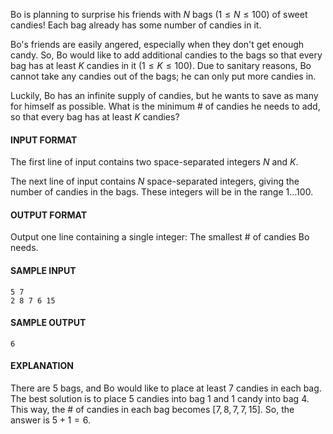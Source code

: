 Bo is planning to surprise his friends with $N$ bags ($1 \leq N \leq 100$) of sweet candies! Each bag already has some number of candies in it.

Bo's friends are easily angered, especially when they don't get enough candy. So, Bo would like to add additional candies to the bags so that every bag has at least $K$ candies in it ($1 \leq K \leq 100$). Due to sanitary reasons, Bo cannot take any candies out of the bags; he can only put more candies in.

Luckily, Bo has an infinite supply of candies, but he wants to save as many for himself as possible. What is the minimum # of candies he needs to add, so that every bag has at least $K$ candies?

#### INPUT FORMAT

The first line of input contains two space-separated integers $N$ and $K$.

The next line of input contains $N$ space-separated integers, giving the number of candies in the bags. These integers will be in the range $1 \ldots 100$.

#### OUTPUT FORMAT

Output one line containing a single integer: The smallest # of candies Bo needs.

#### SAMPLE INPUT
```text
5 7
2 8 7 6 15
```

#### SAMPLE OUTPUT
```text
6
```

#### EXPLANATION

There are $5$ bags, and Bo would like to place at least $7$ candies in each bag. The best solution is to place 5 candies into bag 1 and 1 candy into bag 4. This way, the # of candies in each bag becomes $[7, 8, 7, 7, 15]$. So, the answer is $5+1=6$.